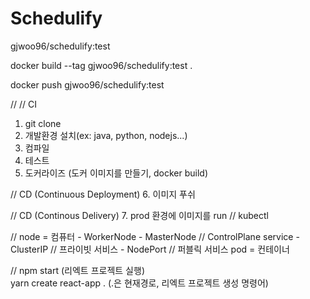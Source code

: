 # Schedulify

gjwoo96/schedulify:test


docker build --tag gjwoo96/schedulify:test .

docker push gjwoo96/schedulify:test

//
// CI
1. git clone
2. 개발환경 설치(ex: java, python, nodejs...)
3. 컴파일
4. 테스트
5. 도커라이즈 (도커 이미지를 만들기, docker build)

// CD (Continuous Deployment)
6. 이미지 푸쉬


// CD (Continous Delivery)
7. prod 환경에 이미지를 run // kubectl


//
node = 컴퓨터
    - WorkerNode
    - MasterNode // ControlPlane
service
    - ClusterIP // 프라이빗 서비스
    - NodePort // 퍼블릭 서비스
pod = 컨테이너


//
npm start (리엑트 프로젝트 실행)  
yarn create react-app . (.은 현재경로, 리엑트 프로젝트 생성 명령어)
